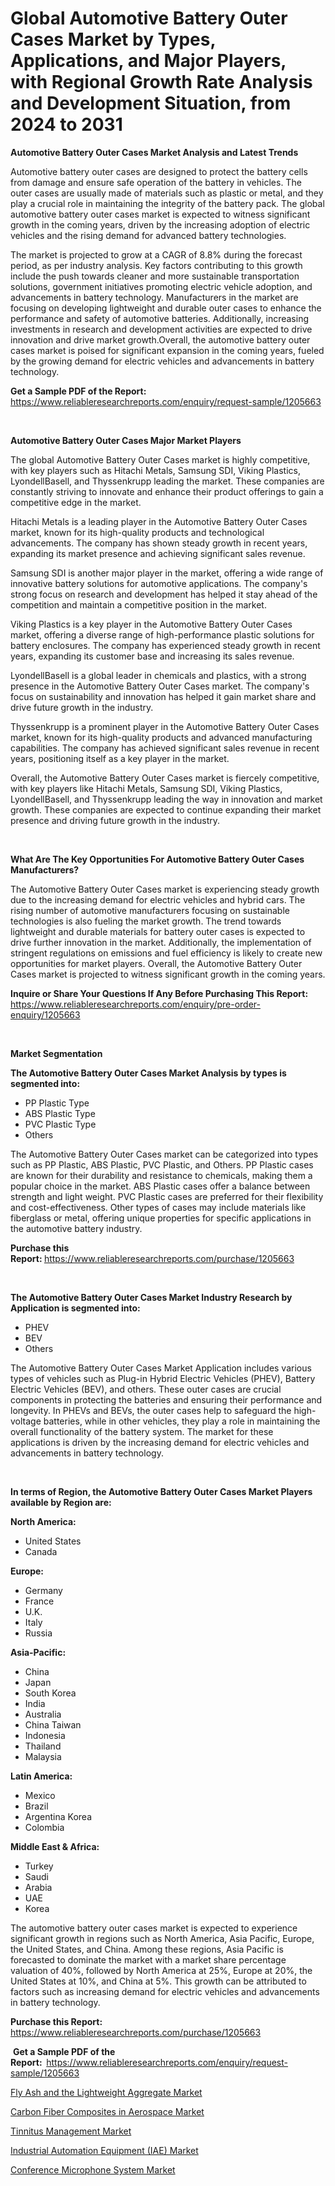 <p><h1>Global Automotive Battery Outer Cases Market by Types, Applications, and Major Players, with Regional Growth Rate Analysis and Development Situation, from 2024 to 2031</h1></p><p><strong>Automotive Battery Outer Cases Market Analysis and Latest Trends</strong></p>
<p><p>Automotive battery outer cases are designed to protect the battery cells from damage and ensure safe operation of the battery in vehicles. The outer cases are usually made of materials such as plastic or metal, and they play a crucial role in maintaining the integrity of the battery pack. The global automotive battery outer cases market is expected to witness significant growth in the coming years, driven by the increasing adoption of electric vehicles and the rising demand for advanced battery technologies.</p><p>The market is projected to grow at a CAGR of 8.8% during the forecast period, as per industry analysis. Key factors contributing to this growth include the push towards cleaner and more sustainable transportation solutions, government initiatives promoting electric vehicle adoption, and advancements in battery technology. Manufacturers in the market are focusing on developing lightweight and durable outer cases to enhance the performance and safety of automotive batteries. Additionally, increasing investments in research and development activities are expected to drive innovation and drive market growth.Overall, the automotive battery outer cases market is poised for significant expansion in the coming years, fueled by the growing demand for electric vehicles and advancements in battery technology.</p></p>
<p><strong>Get a Sample PDF of the Report:&nbsp;</strong> <a href="https://www.reliableresearchreports.com/enquiry/request-sample/1205663">https://www.reliableresearchreports.com/enquiry/request-sample/1205663</a></p>
<p>&nbsp;</p>
<p><strong>Automotive Battery Outer Cases Major Market Players</strong></p>
<p><p>The global Automotive Battery Outer Cases market is highly competitive, with key players such as Hitachi Metals, Samsung SDI, Viking Plastics, LyondellBasell, and Thyssenkrupp leading the market. These companies are constantly striving to innovate and enhance their product offerings to gain a competitive edge in the market.</p><p>Hitachi Metals is a leading player in the Automotive Battery Outer Cases market, known for its high-quality products and technological advancements. The company has shown steady growth in recent years, expanding its market presence and achieving significant sales revenue.</p><p>Samsung SDI is another major player in the market, offering a wide range of innovative battery solutions for automotive applications. The company's strong focus on research and development has helped it stay ahead of the competition and maintain a competitive position in the market.</p><p>Viking Plastics is a key player in the Automotive Battery Outer Cases market, offering a diverse range of high-performance plastic solutions for battery enclosures. The company has experienced steady growth in recent years, expanding its customer base and increasing its sales revenue.</p><p>LyondellBasell is a global leader in chemicals and plastics, with a strong presence in the Automotive Battery Outer Cases market. The company's focus on sustainability and innovation has helped it gain market share and drive future growth in the industry.</p><p>Thyssenkrupp is a prominent player in the Automotive Battery Outer Cases market, known for its high-quality products and advanced manufacturing capabilities. The company has achieved significant sales revenue in recent years, positioning itself as a key player in the market.</p><p>Overall, the Automotive Battery Outer Cases market is fiercely competitive, with key players like Hitachi Metals, Samsung SDI, Viking Plastics, LyondellBasell, and Thyssenkrupp leading the way in innovation and market growth. These companies are expected to continue expanding their market presence and driving future growth in the industry.</p></p>
<p>&nbsp;</p>
<p><strong>What Are The Key Opportunities For Automotive Battery Outer Cases Manufacturers?</strong></p>
<p><p>The Automotive Battery Outer Cases market is experiencing steady growth due to the increasing demand for electric vehicles and hybrid cars. The rising number of automotive manufacturers focusing on sustainable technologies is also fueling the market growth. The trend towards lightweight and durable materials for battery outer cases is expected to drive further innovation in the market. Additionally, the implementation of stringent regulations on emissions and fuel efficiency is likely to create new opportunities for market players. Overall, the Automotive Battery Outer Cases market is projected to witness significant growth in the coming years.</p></p>
<p><strong>Inquire or Share Your Questions If Any Before Purchasing This Report:</strong> <a href="https://www.reliableresearchreports.com/enquiry/pre-order-enquiry/1205663">https://www.reliableresearchreports.com/enquiry/pre-order-enquiry/1205663</a></p>
<p>&nbsp;</p>
<p><strong>Market Segmentation</strong></p>
<p><strong>The Automotive Battery Outer Cases Market Analysis by types is segmented into:</strong></p>
<p><ul><li>PP Plastic Type</li><li>ABS Plastic Type</li><li>PVC Plastic Type</li><li>Others</li></ul></p>
<p><p>The Automotive Battery Outer Cases market can be categorized into types such as PP Plastic, ABS Plastic, PVC Plastic, and Others. PP Plastic cases are known for their durability and resistance to chemicals, making them a popular choice in the market. ABS Plastic cases offer a balance between strength and light weight. PVC Plastic cases are preferred for their flexibility and cost-effectiveness. Other types of cases may include materials like fiberglass or metal, offering unique properties for specific applications in the automotive battery industry.</p></p>
<p><strong>Purchase this Report:&nbsp;</strong><a href="https://www.reliableresearchreports.com/purchase/1205663">https://www.reliableresearchreports.com/purchase/1205663</a></p>
<p>&nbsp;</p>
<p><strong>The Automotive Battery Outer Cases Market Industry Research by Application is segmented into:</strong></p>
<p><ul><li>PHEV</li><li>BEV</li><li>Others</li></ul></p>
<p><p>The Automotive Battery Outer Cases Market Application includes various types of vehicles such as Plug-in Hybrid Electric Vehicles (PHEV), Battery Electric Vehicles (BEV), and others. These outer cases are crucial components in protecting the batteries and ensuring their performance and longevity. In PHEVs and BEVs, the outer cases help to safeguard the high-voltage batteries, while in other vehicles, they play a role in maintaining the overall functionality of the battery system. The market for these applications is driven by the increasing demand for electric vehicles and advancements in battery technology.</p></p>
<p>&nbsp;</p>
<p><strong>In terms of Region, the Automotive Battery Outer Cases Market Players available by Region are:</strong></p>
<p>
    <p> <strong> North America: </strong>
        <ul>
            <li>United States</li>
            <li>Canada</li>
        </ul>
        </p> 
    <p> <strong> Europe: </strong>
        <ul>
            <li>Germany</li>
            <li>France</li>
            <li>U.K.</li>
            <li>Italy</li>
            <li>Russia</li>
        </ul>
        </p> 
    <p> <strong> Asia-Pacific: </strong>
        <ul>
            <li>China</li>
            <li>Japan</li>
            <li>South Korea</li>
            <li>India</li>
            <li>Australia</li>
            <li>China Taiwan</li>
            <li>Indonesia</li>
            <li>Thailand</li>
            <li>Malaysia</li>
        </ul>
        </p> 
    <p> <strong> Latin America: </strong>
        <ul>
            <li>Mexico</li>
            <li>Brazil</li>
            <li>Argentina Korea</li>
            <li>Colombia</li>
        </ul>
        </p> 
    <p> <strong> Middle East & Africa: </strong>
        <ul>
            <li>Turkey</li>
            <li>Saudi</li>
            <li>Arabia</li>
            <li>UAE</li>
            <li>Korea</li>
        </ul>
    </p>
    </p>
<p><p>The automotive battery outer cases market is expected to experience significant growth in regions such as North America, Asia Pacific, Europe, the United States, and China. Among these regions, Asia Pacific is forecasted to dominate the market with a market share percentage valuation of 40%, followed by North America at 25%, Europe at 20%, the United States at 10%, and China at 5%. This growth can be attributed to factors such as increasing demand for electric vehicles and advancements in battery technology.</p></p>
<p><strong>Purchase this Report: </strong><a href="https://www.reliableresearchreports.com/purchase/1205663">https://www.reliableresearchreports.com/purchase/1205663</a></p>
<p>&nbsp;<strong>Get a Sample PDF of the Report:&nbsp;&nbsp;</strong><a href="https://www.reliableresearchreports.com/enquiry/request-sample/1205663">https://www.reliableresearchreports.com/enquiry/request-sample/1205663</a></p>
<p><strong></strong></p>
<p><p><a href="https://issuu.com/reportprime-2/docs/fly-ash-and-the-lightweight-aggregate-market-size-">Fly Ash and the Lightweight Aggregate Market</a></p><p><a href="https://github.com/josesg55/Market-Research-Report-List-1/blob/main/carbon-fiber-composites-in-aerospace-market.md">Carbon Fiber Composites in Aerospace Market</a></p><p><a href="https://medium.com/@gloriariley1968/tinnitus-management-market-comprehensive-assessment-by-type-application-and-geography-1be7eb7006fb">Tinnitus Management Market</a></p><p><a href="https://issuu.com/reportprime-2/docs/industrial-automation-equipment-iae-market-size-20">Industrial Automation Equipment (IAE) Market</a></p><p><a href="https://github.com/indrystar/Market-Research-Report-List-2/blob/main/conference-microphone-system-market.md">Conference Microphone System Market</a></p></p>